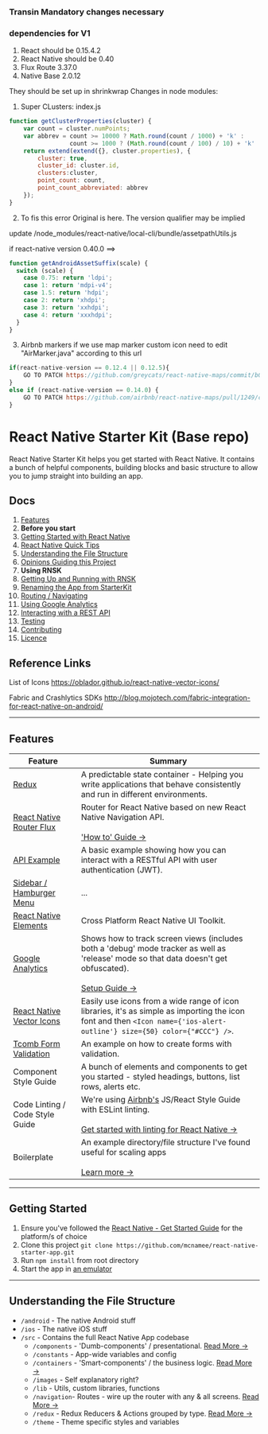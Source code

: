 ### Transin Mandatory changes necessary
### dependencies for V1
1. React should be 0.15.4.2
2. React Native should be 0.40
3. Flux Route 3.37.0
4. Native Base 2.0.12

They should be set up in shrinkwrap
Changes in node modules:
1. Super CLusters: index.js 

```javascript
function getClusterProperties(cluster) {
    var count = cluster.numPoints;
    var abbrev = count >= 10000 ? Math.round(count / 1000) + 'k' :
                 count >= 1000 ? (Math.round(count / 100) / 10) + 'k' : count;
    return extend(extend({}, cluster.properties), {
        cluster: true,
        cluster_id: cluster.id,
        clusters:cluster,
        point_count: count,
        point_count_abbreviated: abbrev
    });
}
```

2. To fis this error Original is here. The version qualifier may be implied

update /node_modules/react-native/local-cli/bundle/assetpathUtils.js

if react-native version 0.40.0 ==> 
```javascript
function getAndroidAssetSuffix(scale) {
  switch (scale) {
    case 0.75: return 'ldpi';
    case 1: return 'mdpi-v4';
    case 1.5: return 'hdpi';
    case 2: return 'xhdpi';
    case 3: return 'xxhdpi';
    case 4: return 'xxxhdpi';
  }
}
```

3. Airbnb markers if we use map marker custom icon need to edit "AirMarker.java" according to this url

```javascript
if(react-native-version == 0.12.4 || 0.12.5){
    GO TO PATCH https://github.com/greycats/react-native-maps/commit/b0e0fc4327d336d55deed633aecf1b1551307e44
}
else if (react-native-version == 0.14.0) {
    GO TO PATCH https://github.com/airbnb/react-native-maps/pull/1249/commits/4a078ccb2393ee31b42aea77c668e19d7eab1deb
}
```

# React Native Starter Kit (Base repo)

React Native Starter Kit helps you get started with React Native. It contains a bunch of helpful components, building blocks and basic structure to allow you to jump straight into building an app.

## Docs

1. [Features](#features)
1. **Before you start**
  1. [Getting Started with React Native](/docs/react-native.md)
  1. [React Native Quick Tips](/docs/quick-tips.md)
  1. [Understanding the File Structure](#understanding-the-file-structure)
  1. [Opinions Guiding this Project](/docs/opinions.md)
1. **Using RNSK**
  1. [Getting Up and Running with RNSK](#getting-started)
  1. [Renaming the App from StarterKit](/docs/renaming.md)
  1. [Routing / Navigating](/src/navigation/README.md)
  1. [Using Google Analytics](/docs/google-analytics.md)
  1. [Interacting with a REST API](/docs/api.md)
  1. [Testing](/docs/testing.md)
1. [Contributing](/docs/contributing.md)
1. [Licence](LICENSE)


## Reference Links
List of Icons
https://oblador.github.io/react-native-vector-icons/

Fabric and Crashlytics SDKs
http://blog.mojotech.com/fabric-integration-for-react-native-on-android/


---

## Features

| Feature | Summary |
| --- | --- |
| [Redux](https://github.com/reactjs/react-redux) | A predictable state container - Helping you write applications that behave consistently and run in different environments. |
| [React Native Router Flux](https://github.com/aksonov/react-native-router-flux) | Router for React Native based on new React Native Navigation API. <br><br>['How to' Guide &rarr;](/src/navigation/README.md)|
| [API Example](/docs/api.md) | A basic example showing how you can interact with a RESTful API with user authentication (JWT). |
| [Sidebar / Hamburger Menu](https://github.com/react-native-community/react-native-side-menu) | ... |
| [React Native Elements](https://github.com/react-native-community/react-native-elements) | Cross Platform React Native UI Toolkit. |
| [Google Analytics](https://github.com/idehub/react-native-google-analytics-bridge) | Shows how to track screen views (includes both a 'debug' mode tracker as well as 'release' mode so that data doesn't get obfuscated). <br><br>[Setup Guide &rarr;](/docs/google-analytics.md) |
| [React Native Vector Icons](https://github.com/oblador/react-native-vector-icons) | Easily use icons from a wide range of icon libraries, it's as simple as importing the icon font and then `<Icon name={'ios-alert-outline'} size={50} color={"#CCC"} />`. |
| [Tcomb Form Validation](https://github.com/gcanti/tcomb-form-native) | An example on how to create forms with validation. |
| Component Style Guide | A bunch of elements and components to get you started - styled headings, buttons, list rows, alerts etc. |
| Code Linting / Code Style Guide | We're using [Airbnb's](https://github.com/airbnb/javascript) JS/React Style Guide with ESLint linting. <br><br>[Get started with linting for React Native &rarr;](https://medium.com/pvtl/linting-for-react-native-bdbb586ff694) |
| Boilerplate | An example directory/file structure I've found useful for scaling apps <br><br>[Learn more &rarr;](#understanding-the-file-structure) |

---

## Getting Started

1. Ensure you've followed the [React Native - Get Started Guide](https://facebook.github.io/react-native/docs/getting-started.html) for the platform/s of choice
1. Clone this project `git clone https://github.com/mcnamee/react-native-starter-app.git`
1. Run `npm install` from root directory
1. Start the app in [an emulator](/docs/quick-tips.md#running-in-an-emulator)

---

## Understanding the File Structure

- `/android` - The native Android stuff
- `/ios` - The native iOS stuff
- `/src` - Contains the full React Native App codebase
  - `/components` - 'Dumb-components' / presentational. [Read More &rarr;](/src/components/README.md)
  - `/constants` - App-wide variables and config
  - `/containers` - 'Smart-components' / the business logic. [Read More &rarr;](/src/containers/README.md)
  - `/images` - Self explanatory right?
  - `/lib` - Utils, custom libraries, functions
  - `/navigation`- Routes - wire up the router with any & all screens. [Read More &rarr;](/src/navigation/README.md)
  - `/redux` - Redux Reducers & Actions grouped by type. [Read More &rarr;](/src/redux/README.md)
  - `/theme` - Theme specific styles and variables
